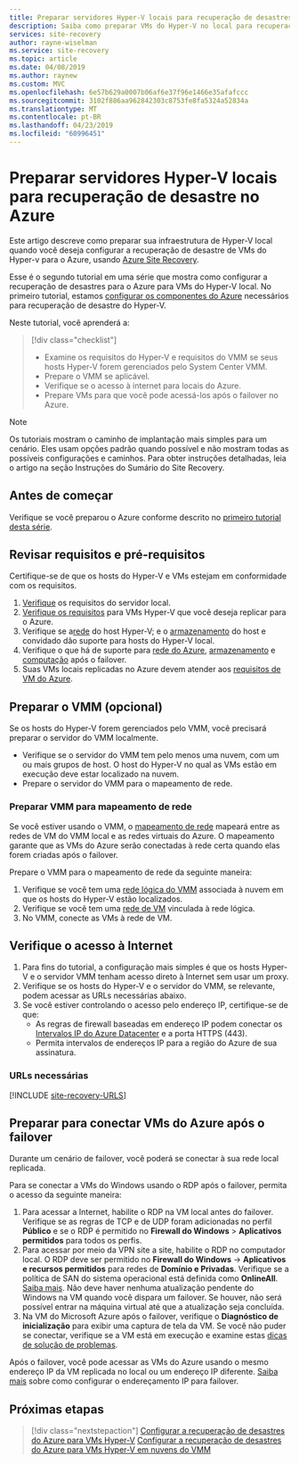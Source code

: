 ```yaml
---
title: Preparar servidores Hyper-V locais para recuperação de desastres de VMs do Hyper-V para o Azure | Microsoft Docs
description: Saiba como preparar VMs do Hyper-V no local para recuperação de desastre no Azure com o serviço Azure Site Recovery.
services: site-recovery
author: rayne-wiselman
ms.service: site-recovery
ms.topic: article
ms.date: 04/08/2019
ms.author: raynew
ms.custom: MVC
ms.openlocfilehash: 6e57b629a0007b06af6e37f96e1466e35afafccc
ms.sourcegitcommit: 3102f886aa962842303c8753fe8fa5324a52834a
ms.translationtype: MT
ms.contentlocale: pt-BR
ms.lasthandoff: 04/23/2019
ms.locfileid: "60996451"
---
```

# <a name="prepare-on-premises-hyper-v-servers-for-disaster-recovery-to-azure"></a>Preparar servidores Hyper-V locais para recuperação de desastre no Azure

Este artigo descreve como preparar sua infraestrutura de Hyper-V local quando você deseja configurar a recuperação de desastre de VMs do Hyper-v para o Azure, usando [Azure Site Recovery](site-recovery-overview.md).


Esse é o segundo tutorial em uma série que mostra como configurar a recuperação de desastres para o Azure para VMs do Hyper-V local. No primeiro tutorial, estamos [configurar os componentes do Azure](tutorial-prepare-azure.md) necessários para recuperação de desastre do Hyper-V.

Neste tutorial, você aprenderá a:

> [!div class="checklist"]
> * Examine os requisitos do Hyper-V e requisitos do VMM se seus hosts Hyper-V forem gerenciados pelo System Center VMM.
> * Prepare o VMM se aplicável.
> * Verifique se o acesso à internet para locais do Azure.
> * Prepare VMs para que você pode acessá-los após o failover no Azure.

> [!NOTE]
> Os tutoriais mostram o caminho de implantação mais simples para um cenário. Eles usam opções padrão quando possível e não mostram todas as possíveis configurações e caminhos. Para obter instruções detalhadas, leia o artigo na seção Instruções do Sumário do Site Recovery.

## <a name="before-you-start"></a>Antes de começar

Verifique se você preparou o Azure conforme descrito no [primeiro tutorial desta série](tutorial-prepare-azure.md).

## <a name="review-requirements-and-prerequisites"></a>Revisar requisitos e pré-requisitos

Certifique-se de que os hosts do Hyper-V e VMs estejam em conformidade com os requisitos.

1. [Verifique](hyper-v-azure-support-matrix.md#on-premises-servers) os requisitos do servidor local.
2. [Verifique os requisitos](hyper-v-azure-support-matrix.md#replicated-vms) para VMs Hyper-V que você deseja replicar para o Azure.
3. Verifique se a[rede](hyper-v-azure-support-matrix.md#hyper-v-network-configuration) do host Hyper-V; e o [armazenamento](hyper-v-azure-support-matrix.md#hyper-v-host-storage) do host e convidado dão suporte para hosts do Hyper-V local.
4. Verifique o que há de suporte para [rede do Azure](hyper-v-azure-support-matrix.md#azure-vm-network-configuration-after-failover), [armazenamento](hyper-v-azure-support-matrix.md#azure-storage) e [computação](hyper-v-azure-support-matrix.md#azure-compute-features) após o failover.
5. Suas VMs locais replicadas no Azure devem atender aos [requisitos de VM do Azure](hyper-v-azure-support-matrix.md#azure-vm-requirements).


## <a name="prepare-vmm-optional"></a>Preparar o VMM (opcional)

Se os hosts do Hyper-V forem gerenciados pelo VMM, você precisará preparar o servidor do VMM localmente. 

- Verifique se o servidor do VMM tem pelo menos uma nuvem, com um ou mais grupos de host. O host do Hyper-V no qual as VMs estão em execução deve estar localizado na nuvem.
- Prepare o servidor do VMM para o mapeamento de rede.

### <a name="prepare-vmm-for-network-mapping"></a>Preparar VMM para mapeamento de rede

Se você estiver usando o VMM, o [mapeamento de rede](site-recovery-network-mapping.md) mapeará entre as redes de VM do VMM local e as redes virtuais do Azure. O mapeamento garante que as VMs do Azure serão conectadas à rede certa quando elas forem criadas após o failover.

Prepare o VMM para o mapeamento de rede da seguinte maneira:

1. Verifique se você tem uma [rede lógica do VMM](https://docs.microsoft.com/system-center/vmm/network-logical) associada à nuvem em que os hosts do Hyper-V estão localizados.
2. Verifique se você tem uma [rede de VM](https://docs.microsoft.com/system-center/vmm/network-virtual) vinculada à rede lógica.
3. No VMM, conecte as VMs à rede de VM.

## <a name="verify-internet-access"></a>Verifique o acesso à Internet

1. Para fins do tutorial, a configuração mais simples é que os hosts Hyper-V e o servidor VMM tenham acesso direto à Internet sem usar um proxy. 
2. Verifique se os hosts do Hyper-V e o servidor do VMM, se relevante, podem acessar as URLs necessárias abaixo.   
3. Se você estiver controlando o acesso pelo endereço IP, certifique-se de que:
    - As regras de firewall baseadas em endereço IP podem conectar os [Intervalos IP do Azure Datacenter](https://www.microsoft.com/download/confirmation.aspx?id=41653) e a porta HTTPS (443).
    - Permita intervalos de endereços IP para a região do Azure de sua assinatura.
    
### <a name="required-urls"></a>URLs necessárias


[!INCLUDE [site-recovery-URLS](../../includes/site-recovery-URLS.md)]


## <a name="prepare-to-connect-to-azure-vms-after-failover"></a>Preparar para conectar VMs do Azure após o failover

Durante um cenário de failover, você poderá se conectar à sua rede local replicada.

Para se conectar a VMs do Windows usando o RDP após o failover, permita o acesso da seguinte maneira:

1. Para acessar a Internet, habilite o RDP na VM local antes do failover. Verifique se as regras de TCP e de UDP foram adicionadas no perfil **Público** e se o RDP é permitido no **Firewall do Windows** > **Aplicativos permitidos** para todos os perfis.
2. Para acessar por meio da VPN site a site, habilite o RDP no computador local. O RDP deve ser permitido no **Firewall do Windows** -> **Aplicativos e recursos permitidos** para redes de **Domínio e Privadas**.
   Verifique se a política de SAN do sistema operacional está definida como **OnlineAll**. [Saiba mais](https://support.microsoft.com/kb/3031135). Não deve haver nenhuma atualização pendente do Windows na VM quando você dispara um failover. Se houver, não será possível entrar na máquina virtual até que a atualização seja concluída.
3. Na VM do Microsoft Azure após o failover, verifique o **Diagnóstico de inicialização** para exibir uma captura de tela da VM. Se você não puder se conectar, verifique se a VM está em execução e examine estas [dicas de solução de problemas](https://social.technet.microsoft.com/wiki/contents/articles/31666.troubleshooting-remote-desktop-connection-after-failover-using-asr.aspx).

Após o failover, você pode acessar as VMs do Azure usando o mesmo endereço IP da VM replicada no local ou um endereço IP diferente. [Saiba mais](concepts-on-premises-to-azure-networking.md) sobre como configurar o endereçamento IP para failover.

## <a name="next-steps"></a>Próximas etapas

> [!div class="nextstepaction"]
> [Configurar a recuperação de desastres do Azure para VMs Hyper-V](tutorial-hyper-v-to-azure.md)
> [Configurar a recuperação de desastres do Azure para VMs Hyper-V em nuvens do VMM](tutorial-hyper-v-vmm-to-azure.md)
